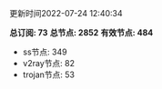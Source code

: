 更新时间2022-07-24 12:40:34

**总订阅: 73**
**总节点: 2852**
**有效节点: 484**
- ss节点: 349
- v2ray节点: 82
- trojan节点: 53
